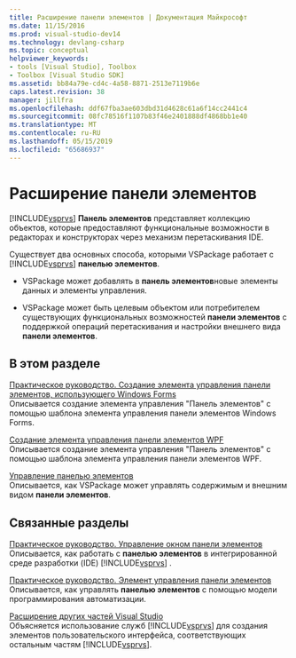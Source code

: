 ```yaml
---
title: Расширение панели элементов | Документация Майкрософт
ms.date: 11/15/2016
ms.prod: visual-studio-dev14
ms.technology: devlang-csharp
ms.topic: conceptual
helpviewer_keywords:
- tools [Visual Studio], Toolbox
- Toolbox [Visual Studio SDK]
ms.assetid: bb84a79e-cd4c-4a58-8871-2513e7119b6e
caps.latest.revision: 38
manager: jillfra
ms.openlocfilehash: ddf67fba3ae603dbd31d4628c61a6f14cc2441c4
ms.sourcegitcommit: 08fc78516f1107b83f46e2401888df4868bb1e40
ms.translationtype: MT
ms.contentlocale: ru-RU
ms.lasthandoff: 05/15/2019
ms.locfileid: "65686937"
---
```

# <a name="extending-the-toolbox"></a>Расширение панели элементов
[!INCLUDE[vsprvs](../includes/vsprvs-md.md)] **Панель элементов** представляет коллекцию объектов, которые предоставляют функциональные возможности в редакторах и конструкторах через механизм перетаскивания IDE.  
  
 Существует два основных способа, которыми VSPackage работает с [!INCLUDE[vsprvs](../includes/vsprvs-md.md)] **панелью элементов**.  
  
- VSPackage может добавлять в **панель элементов**новые элементы данных и элементы управления.  
  
- VSPackage может быть целевым объектом или потребителем существующих функциональных возможностей **панели элементов** с поддержкой операций перетаскивания и настройки внешнего вида **панели элементов**.  
  
## <a name="in-this-section"></a>В этом разделе  
 [Практическое руководство. Создание элемента управления панели элементов, использующего Windows Forms](../misc/how-to-create-a-toolbox-control-that-uses-windows-forms.md)  
 Описывается создание элемента управления "Панель элементов" с помощью шаблона элемента управления панели элементов Windows Forms.  
  
 [Создание элемента управления панели элементов WPF](../extensibility/creating-a-wpf-toolbox-control.md)  
 Описывается создание элемента управления "Панель элементов" с помощью шаблона элемента управления панели элементов WPF.  
  
 [Управление панелью элементов](../misc/managing-the-toolbox.md)  
 Описывается, как VSPackage может управлять содержимым и внешним видом **панели элементов**.  
  
## <a name="related-sections"></a>Связанные разделы  
 [Практическое руководство. Управление окном панели элементов](https://msdn.microsoft.com/a022c3fe-298c-4a59-a48f-b050da90ebc2)  
 Описывается, как работать с **панелью элементов** в интегрированной среде разработки (IDE) [!INCLUDE[vsprvs](../includes/vsprvs-md.md)] .  
  
 [Практическое руководство. Элемент управления панели элементов](https://msdn.microsoft.com/library/c9d8a18a-d2bc-43d4-a803-601bfc6a6599)  
 Описывается, как управлять **панелью элементов** с помощью модели программирования автоматизации.  
  
 [Расширение других частей Visual Studio](../extensibility/extending-other-parts-of-visual-studio.md)  
 Объясняется использование служб [!INCLUDE[vsprvs](../includes/vsprvs-md.md)] для создания элементов пользовательского интерфейса, соответствующих остальным частям [!INCLUDE[vsprvs](../includes/vsprvs-md.md)].